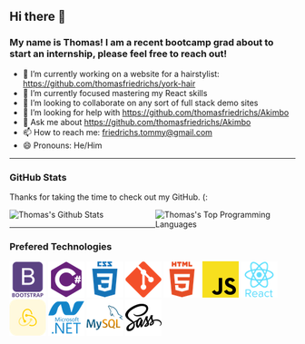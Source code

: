 ## Hi there 👋
### My name is Thomas! I am a recent bootcamp grad about to start an internship, please feel free to reach out!

  - 🔭 I’m currently working on a website for a hairstylist: https://github.com/thomasfriedrichs/york-hair 
  - 🌱 I’m currently focused mastering my React skills
  - 👯 I’m looking to collaborate on any sort of full stack demo sites
  - 🤔 I’m looking for help with https://github.com/thomasfriedrichs/Akimbo 
  - 💬 Ask me about https://github.com/thomasfriedrichs/Akimbo 
  - 📫 How to reach me: friedrichs.tommy@gmail.com
  - 😄 Pronouns: He/Him
<hr/>

### GitHub Stats
<div>
  <p>Thanks for taking the time to check out my GitHub. (:</p>
</div>
  <div>
    <img alt="Thomas's Github Stats" src="https://github-readme-stats.vercel.app/api?username=thomasfriedrichs&show_icons=true&theme=radical" style="display:inline-block;" width="49%"/>
    <img alt="Thomas's Top Programming Languages" src="https://github-readme-stats.vercel.app/api/top-langs/?username=thomasfriedrichs&layout=compact&theme=radical&langs_count=10" style="display:inline-block; float:right" width="49%"/>
  </div>
<hr/>

### Prefered Technologies

  ![Bootstrap Icon](./Assets/bootstrap.png) ![C Sharp Icon](./Assets/csharp.png) ![Css Icon](./Assets/css3.png) ![Git Icon](./Assets/git.png) ![Html Icon](./Assets/html5.png) ![Javascript Icon](./Assets/javascript.png) ![React Icon](./Assets/react.png) ![Redux Icon](./Assets/redux.png) ![Dot Net Icon](./Assets/microsoft-dotnet.png) ![My Sequel  Icon](./Assets/mysql.png) ![Sass Icon](./Assets/sass.png)
 
